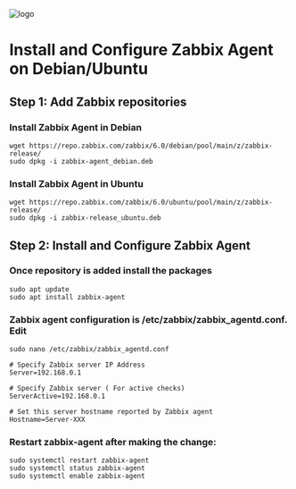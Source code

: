 ![logo](https://assets.zabbix.com/img/logo/zabbix_logo_500x131.png)

# Install and Configure Zabbix Agent on Debian/Ubuntu

## Step 1: Add Zabbix repositories
### Install Zabbix Agent in Debian
```
wget https://repo.zabbix.com/zabbix/6.0/debian/pool/main/z/zabbix-release/
sudo dpkg -i zabbix-agent_debian.deb
```

### Install Zabbix Agent in Ubuntu
```
wget https://repo.zabbix.com/zabbix/6.0/ubuntu/pool/main/z/zabbix-release/
sudo dpkg -i zabbix-release_ubuntu.deb
```


## Step 2: Install and Configure Zabbix Agent
### Once repository is added install the packages
```
sudo apt update
sudo apt install zabbix-agent
```

### Zabbix agent configuration is /etc/zabbix/zabbix_agentd.conf. Edit
```
sudo nano /etc/zabbix/zabbix_agentd.conf

# Specify Zabbix server IP Address
Server=192.168.0.1

# Specify Zabbix server ( For active checks)
ServerActive=192.168.0.1

# Set this server hostname reported by Zabbix agent
Hostname=Server-XXX
```

### Restart zabbix-agent after making the change:
```
sudo systemctl restart zabbix-agent
sudo systemctl status zabbix-agent
sudo systemctl enable zabbix-agent
```